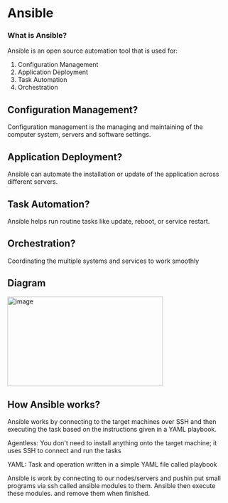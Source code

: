 # Ansible

### What is Ansible?
Ansible is an open source automation tool that is used for:
1. Configuration Management
2. Application Deployment
3. Task Automation
4. Orchestration

## Configuration Management?
Configuration management is the managing and maintaining of the computer system, servers and software settings.

## Application Deployment?
Ansible can automate the installation or update of the application across different servers.

## Task Automation?
Ansible helps run routine tasks like update, reboot, or service restart.

## Orchestration?
Coordinating the multiple systems and services to work smoothly

## Diagram
<img width="350" height="201" alt="image" src="https://github.com/user-attachments/assets/3a732e12-ab3a-4243-b890-48fd4786168d" />

## How Ansible works?
Ansible works by connecting to the target machines over SSH and then executing the task based on the instructions given in a YAML playbook.

Agentless: You don't need to install anything onto the target machine; it uses SSH to connect and run the tasks

YAML: Task and operation written in a simple YAML file called playbook

Ansible is work by connecting to our nodes/servers and pushin put small programs via ssh called ansible modules to them. 
Ansible then execute these modules. and remove them when finished.

